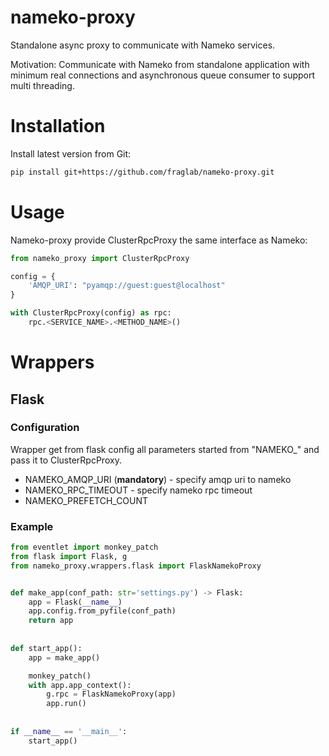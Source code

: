 # nameko-proxy
Standalone async proxy to communicate with Nameko services.

Motivation: Communicate with Nameko from standalone application with minimum real connections 
and asynchronous queue consumer to support multi threading.

# Installation

Install latest version from Git:
```bash
pip install git+https://github.com/fraglab/nameko-proxy.git
```

# Usage

Nameko-proxy provide ClusterRpcProxy the same interface as Nameko:

```python
from nameko_proxy import ClusterRpcProxy

config = {
    'AMQP_URI': "pyamqp://guest:guest@localhost"
}

with ClusterRpcProxy(config) as rpc:
    rpc.<SERVICE_NAME>.<METHOD_NAME>()
```

# Wrappers

## Flask

### Configuration

Wrapper get from flask config all parameters started from "NAMEKO_" and pass it to ClusterRpcProxy.


* NAMEKO_AMQP_URI (**mandatory**) - specify amqp uri to nameko
* NAMEKO_RPC_TIMEOUT - specify nameko rpc timeout
* NAMEKO_PREFETCH_COUNT


### Example

```python
from eventlet import monkey_patch
from flask import Flask, g
from nameko_proxy.wrappers.flask import FlaskNamekoProxy


def make_app(conf_path: str='settings.py') -> Flask:
    app = Flask(__name__)
    app.config.from_pyfile(conf_path)
    return app
    
    
def start_app():
    app = make_app()

    monkey_patch()
    with app.app_context():
        g.rpc = FlaskNamekoProxy(app)
        app.run()
        
 
if __name__ == '__main__':
    start_app()
```